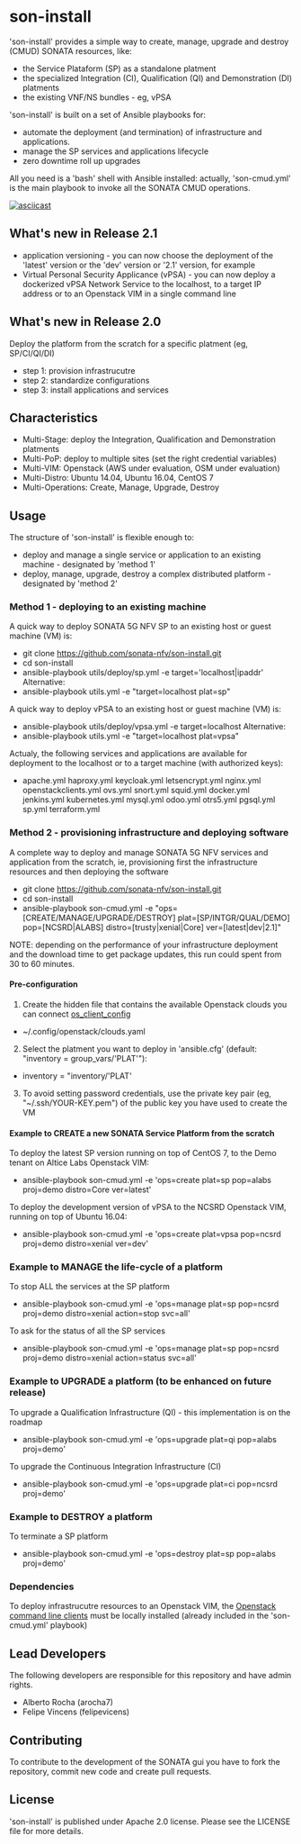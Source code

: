 # son-install

'son-install' provides a simple way to create, manage, upgrade and destroy (CMUD) SONATA resources, like:
* the Service Plataform (SP) as a standalone platment 
* the specialized Integration (CI), Qualification (QI) and Demonstration (DI) platments
* the existing VNF/NS bundles - eg, vPSA

'son-install' is built on a set of Ansible playbooks for:
* automate the deployment (and termination) of infrastructure and applications.
* manage the SP services and applications lifecycle
* zero downtime roll up upgrades

All you need is a 'bash' shell with Ansible installed: actually, 'son-cmud.yml' is the main playbook to invoke all the SONATA CMUD operations.

[![asciicast](https://asciinema.org/a/a1q347o8bvxafr84xpo4q59d8.png)](https://asciinema.org/a/a1q347o8bvxafr84xpo4q59d8?autoplay=1)

## What's new in Release 2.1
* application versioning - you can now choose the deployment of the 'latest' version or the 'dev' version or '2.1' version, for example
* Virtual Personal Security Applicance (vPSA) - you can now deploy a dockerized vPSA Network Service to the localhost, to a target IP address or to an Openstack VIM in a single command line 

## What's new in Release 2.0

Deploy the platform from the scratch for a specific platment (eg, SP/CI/QI/DI)
* step 1: provision infrastrucutre
* step 2: standardize configurations
* step 3: install applications and services


##  Characteristics

* Multi-Stage: deploy the Integration, Qualification and Demonstration platments
* Multi-PoP: deploy to multiple sites (set the right credential variables)
* Multi-VIM: Openstack (AWS under evaluation, OSM under evaluation)
* Multi-Distro: Ubuntu 14.04, Ubuntu 16.04, CentOS 7
* Multi-Operations: Create, Manage, Upgrade, Destroy


## Usage

The structure of 'son-install' is flexible enough to:
* deploy and manage a single service or application to an existing machine - designated by 'method 1'
* deploy, manage, upgrade, destroy a complex distributed platform - designated by 'method 2'


### Method 1 - deploying to an existing machine

A quick way to deploy SONATA 5G NFV SP to an existing host or guest machine (VM) is:

* git clone https://github.com/sonata-nfv/son-install.git
* cd son-install
* ansible-playbook utils/deploy/sp.yml -e target='localhost|ipaddr'
Alternative:
* ansible-playbook utils.yml -e "target=localhost plat=sp"

A quick way to deploy vPSA to an existing host or guest machine (VM) is:

* ansible-playbook utils/deploy/vpsa.yml -e target=localhost
Alternative:
* ansible-playbook utils.yml -e "target=localhost plat=vpsa"

Actualy, the following services and applications are available for deployment to the localhost or to a target machine (with authorized keys):
* apache.yml  haproxy.yml  keycloak.yml    letsencrypt.yml  nginx.yml  openstackclients.yml  ovs.yml    snort.yml  squid.yml
docker.yml  jenkins.yml  kubernetes.yml  mysql.yml        odoo.yml   otrs5.yml             pgsql.yml  sp.yml     terraform.yml


### Method 2 - provisioning infrastructure and deploying software

A complete way to deploy and manage SONATA 5G NFV services and application from the scratch, ie, provisioning first the infrastructure resources and then deploying the software

* git clone https://github.com/sonata-nfv/son-install.git
* cd son-install
* ansible-playbook son-cmud.yml -e "ops=[CREATE/MANAGE/UPGRADE/DESTROY] plat=[SP/INTGR/QUAL/DEMO] pop=[NCSRD|ALABS] distro=[trusty|xenial|Core] ver=[latest|dev|2.1]"

NOTE: depending on the performance of your infrastructure deployment and the download time to get package updates, this run could spent from 30 to 60 minutes.


#### Pre-configuration

1. Create the hidden file that contains the available Openstack clouds you can connect [os_client_config](http://docs.openstack.org/developer/os-client-config/)
* ~/.config/openstack/clouds.yaml

2. Select the platment you want to deploy in 'ansible.cfg' (default: "inventory = group_vars/'PLAT'"):<br>
* inventory = "inventory/'PLAT'

3. To avoid setting password credentials, use the private key pair (eg, "~/.ssh/YOUR-KEY.pem") of the public key you have used to create the VM


#### Example to CREATE a new SONATA Service Platform from the scratch

To deploy the latest SP version running on top of CentOS 7, to the Demo tenant on Altice Labs Openstack VIM: 
* ansible-playbook son-cmud.yml -e 'ops=create plat=sp pop=alabs proj=demo distro=Core ver=latest'

To deploy the development version of vPSA to the NCSRD Openstack VIM, running on top of Ubuntu 16.04:
* ansible-playbook son-cmud.yml -e 'ops=create plat=vpsa pop=ncsrd proj=demo distro=xenial ver=dev'


### Example to MANAGE the life-cycle of a platform

To stop ALL the services at the SP platform
* ansible-playbook son-cmud.yml -e 'ops=manage plat=sp pop=ncsrd proj=demo distro=xenial action=stop svc=all'

To ask for the status of all the SP services
* ansible-playbook son-cmud.yml -e 'ops=manage plat=sp pop=ncsrd proj=demo distro=xenial action=status svc=all'


### Example to UPGRADE a platform (to be enhanced on future release)

To upgrade a Qualification Infrastructure (QI) - this implementation is on the roadmap
* ansible-playbook son-cmud.yml -e 'ops=upgrade plat=qi pop=alabs proj=demo'

To upgrade the Continuous Integration Infrastructure (CI)
* ansible-playbook son-cmud.yml -e 'ops=upgrade plat=ci pop=ncsrd proj=demo'


### Example to DESTROY a platform

To terminate a SP platform
* ansible-playbook son-cmud.yml -e 'ops=destroy plat=sp pop=alabs proj=demo'


### Dependencies

To deploy infrastrucutre resources to an Openstack VIM, the [Openstack command line clients](http://docs.openstack.org/user-guide/common/cli-install-openstack-command-line-clients.html) must be locally installed (already included in the 'son-cmud.yml' playbook)


## Lead Developers

The following developers are responsible for this repository and have admin rights.

* Alberto Rocha (arocha7)
* Felipe Vincens (felipevicens)

## Contributing

To contribute to the development of the SONATA gui you have to fork the repository, commit new code and create pull requests.


## License

'son-install' is published under Apache 2.0 license. Please see the LICENSE file for more details.
